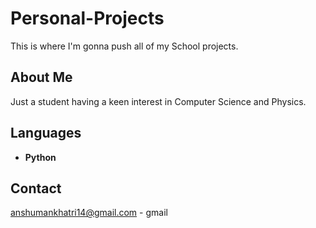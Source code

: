 # Personal-Projects
This is where I'm gonna push all of my School projects.
## About Me
Just a student having a keen interest in Computer Science and Physics.
## Languages
- **Python**
## Contact
anshumankhatri14@gmail.com - gmail 
